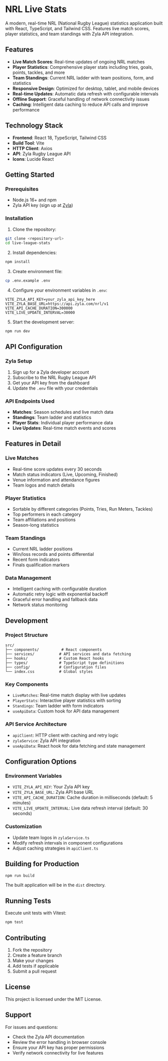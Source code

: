 # NRL Live Stats

A modern, real-time NRL (National Rugby League) statistics application built with React, TypeScript, and Tailwind CSS. Features live match scores, player statistics, and team standings with Zyla API integration.

## Features

- **Live Match Scores**: Real-time updates of ongoing NRL matches
- **Player Statistics**: Comprehensive player stats including tries, goals, points, tackles, and more
- **Team Standings**: Current NRL ladder with team positions, form, and statistics
- **Responsive Design**: Optimized for desktop, tablet, and mobile devices
- **Real-time Updates**: Automatic data refresh with configurable intervals
- **Offline Support**: Graceful handling of network connectivity issues
- **Caching**: Intelligent data caching to reduce API calls and improve performance

## Technology Stack

- **Frontend**: React 18, TypeScript, Tailwind CSS
- **Build Tool**: Vite
- **HTTP Client**: Axios
- **API**: Zyla Rugby League API
- **Icons**: Lucide React

## Getting Started

### Prerequisites

- Node.js 16+ and npm
- Zyla API key (sign up at [Zyla](https://zylalabs.com))

### Installation

1. Clone the repository:
```bash
git clone <repository-url>
cd live-league-stats
```

2. Install dependencies:
```bash
npm install
```

3. Create environment file:
```bash
cp .env.example .env
```

4. Configure your environment variables in `.env`:
```env
VITE_ZYLA_API_KEY=your_zyla_api_key_here
VITE_ZYLA_BASE_URL=https://api.zyla.com/nrl/v1
VITE_API_CACHE_DURATION=300000
VITE_LIVE_UPDATE_INTERVAL=30000
```

5. Start the development server:
```bash
npm run dev
```

## API Configuration

### Zyla Setup

1. Sign up for a Zyla developer account
2. Subscribe to the NRL Rugby League API
3. Get your API key from the dashboard
4. Update the `.env` file with your credentials

### API Endpoints Used

- **Matches**: Season schedules and live match data
- **Standings**: Team ladder and statistics
- **Player Stats**: Individual player performance data
- **Live Updates**: Real-time match events and scores

## Features in Detail

### Live Matches
- Real-time score updates every 30 seconds
- Match status indicators (Live, Upcoming, Finished)
- Venue information and attendance figures
- Team logos and match details

### Player Statistics
- Sortable by different categories (Points, Tries, Run Meters, Tackles)
- Top performers in each category
- Team affiliations and positions
- Season-long statistics

### Team Standings
- Current NRL ladder positions
- Win/loss records and points differential
- Recent form indicators
- Finals qualification markers

### Data Management
- Intelligent caching with configurable duration
- Automatic retry logic with exponential backoff
- Graceful error handling and fallback data
- Network status monitoring

## Development

### Project Structure

```
src/
├── components/          # React components
├── services/           # API services and data fetching
├── hooks/              # Custom React hooks
├── types/              # TypeScript type definitions
├── config/             # Configuration files
└── index.css           # Global styles
```

### Key Components

- `LiveMatches`: Real-time match display with live updates
- `PlayerStats`: Interactive player statistics with sorting
- `Standings`: Team ladder with form indicators
- `useApiData`: Custom hook for API data management

### API Service Architecture

- `apiClient`: HTTP client with caching and retry logic
- `zylaService`: Zyla API integration
- `useApiData`: React hook for data fetching and state management

## Configuration Options

### Environment Variables

- `VITE_ZYLA_API_KEY`: Your Zyla API key
- `VITE_ZYLA_BASE_URL`: Zyla API base URL
- `VITE_API_CACHE_DURATION`: Cache duration in milliseconds (default: 5 minutes)
- `VITE_LIVE_UPDATE_INTERVAL`: Live data refresh interval (default: 30 seconds)

### Customization

- Update team logos in `zylaService.ts`
- Modify refresh intervals in component configurations
- Adjust caching strategies in `apiClient.ts`

## Building for Production

```bash
npm run build
```

The built application will be in the `dist` directory.

## Running Tests

Execute unit tests with Vitest:

```bash
npm test
```

## Contributing

1. Fork the repository
2. Create a feature branch
3. Make your changes
4. Add tests if applicable
5. Submit a pull request

## License

This project is licensed under the MIT License.

## Support

For issues and questions:
- Check the Zyla API documentation
- Review the error handling in browser console
- Ensure your API key has proper permissions
- Verify network connectivity for live features